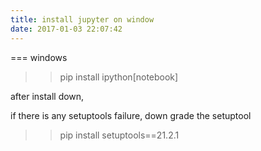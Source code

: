 ```yaml
---
title: install jupyter on window
date: 2017-01-03 22:07:42
---
```


=== windows

>> pip install ipython[notebook]

after install down, 

if there is any setuptools failure, down grade the setuptool

>> pip install setuptools==21.2.1